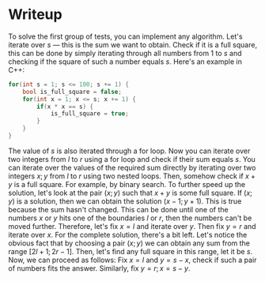 # Writeup

To solve the first group of tests, you can implement any algorithm. Let's iterate over
$s$ — this is the sum we want to obtain. Check if it is a full square,
this can be done by simply iterating through all numbers from 1 to $s$ and checking if the square of such
a number equals $s$. Here's an example in C++:
```cpp
for(int s = 1; s <= 100; s += 1) {
    bool is_full_square = false;
    for(int x = 1; x <= s; x += 1) {
        if(x * x == s) {
            is_full_square = true;
        }
    }
}
```

The value of $s$ is also iterated through a for loop. Now you can iterate over two integers from
$l$ to $r$ using a for loop and check if their sum equals $s$.
You can iterate over the values of the required sum directly by iterating over two integers $x; y$ from $l$ to $r$ using two nested loops. Then, somehow check if $x + y$ is a full square. For example, by binary search.
To further speed up the solution, let's look at the pair $(x; y)$ such that $x + y$ is some full
square. If $(x; y)$ is a solution, then we can obtain the solution $(x − 1; y + 1)$. This is true because
the sum hasn't changed. This can be done until one of the numbers $x$ or $y$ hits one of the
boundaries $l$ or $r$, then the numbers can't be moved further. Therefore, let's fix $x = l$ and
iterate over $y$. Then fix $y = r$ and iterate over $x$.
For the complete solution, there's a bit left. Let's notice the obvious fact that by choosing a pair
$(x; y)$ we can obtain any sum from the range $[2l + 1; 2r − 1]$. Then, let's find any full square in this range, let it be $s$. Now, we can proceed as follows:
Fix $x = l$ and $y = s − x$, check if such a pair of numbers fits the answer. Similarly, fix $y = r; x = s − y$.
